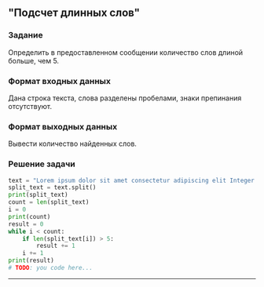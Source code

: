 ## "Подсчет длинных слов"

### Задание

Определить в предоставленном сообщении количество слов длиной больше, чем 5.

### Формат входных данных

Дана строка текста, слова разделены пробелами, знаки препинания отсутствуют.

### Формат выходных данных

Вывести количество найденных слов.

### Решение задачи

```python
text = "Lorem ipsum dolor sit amet consectetur adipiscing elit Integer porttitor bibendum nisi ut convallis ante"
split_text = text.split()
print(split_text)
count = len(split_text)
i = 0
print(count)
result = 0
while i < count:
    if len(split_text[i]) > 5:
        result += 1
    i += 1
print(result)
# TODO: you code here...
```

---


